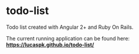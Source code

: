 # todo-list

Todo list created with Angular 2+ and Ruby On Rails.

The current running application can be found here: **https://lucaspk.github.io/todo-list/**
